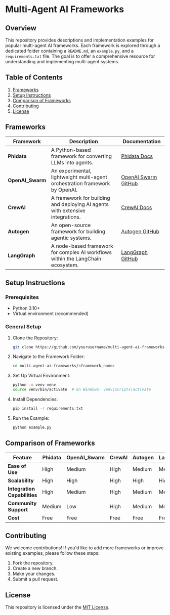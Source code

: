 # Multi-Agent AI Frameworks

## Overview
This repository provides descriptions and implementation examples for popular multi-agent AI frameworks. Each framework is explored through a dedicated folder containing a `README.md`, an `example.py`, and a `requirements.txt` file. The goal is to offer a comprehensive resource for understanding and implementing multi-agent systems.

## Table of Contents
1. [Frameworks](#frameworks)
2. [Setup Instructions](#setup-instructions)
3. [Comparison of Frameworks](#comparison-of-frameworks)
4. [Contributing](#contributing)
5. [License](#license)

## Frameworks

| **Framework**     | **Description**                                                 | **Documentation**          |
|--------------------|-----------------------------------------------------------------|----------------------------|
| **Phidata**        | A Python-based framework for converting LLMs into agents.       | [Phidata Docs](#)          |
| **OpenAI_Swarm**   | An experimental, lightweight multi-agent orchestration framework by OpenAI. | [OpenAI Swarm GitHub](#)   |
| **CrewAI**         | A framework for building and deploying AI agents with extensive integrations. | [CrewAI Docs](#)           |
| **Autogen**        | An open-source framework for building agentic systems.          | [Autogen GitHub](#)        |
| **LangGraph**      | A node-based framework for complex AI workflows within the LangChain ecosystem. | [LangGraph GitHub](#)      |

## Setup Instructions

### Prerequisites
- Python 3.10+
- Virtual environment (recommended)

### General Setup
1. Clone the Repository:
    ```bash
    git clone https://github.com/yourusername/multi-agent-ai-frameworks.git
    ```
2. Navigate to the Framework Folder:
    ```bash
    cd multi-agent-ai-frameworks/<framework_name>
    ```
3. Set Up Virtual Environment:
    ```bash
    python -m venv venv
    source venv/bin/activate  # On Windows: venv\Scripts\activate
    ```
4. Install Dependencies:
    ```bash
    pip install -r requirements.txt
    ```
5. Run the Example:
    ```bash
    python example.py
    ```

## Comparison of Frameworks

| **Feature**               | **Phidata** | **OpenAI_Swarm** | **CrewAI** | **Autogen** | **LangGraph** |
|---------------------------|-------------|------------------|------------|-------------|---------------|
| **Ease of Use**           | High        | Medium           | High       | Medium      | Medium        |
| **Scalability**           | High        | High             | High       | High        | High          |
| **Integration Capabilities** | High    | Medium           | High       | Medium      | Medium        |
| **Community Support**     | Medium      | Low              | High       | Medium      | Medium        |
| **Cost**                  | Free        | Free             | Free       | Free        | Free          |

## Contributing
We welcome contributions! If you'd like to add more frameworks or improve existing examples, please follow these steps:

1. Fork the repository.
2. Create a new branch.
3. Make your changes.
4. Submit a pull request.

## License
This repository is licensed under the [MIT License](LICENSE).
